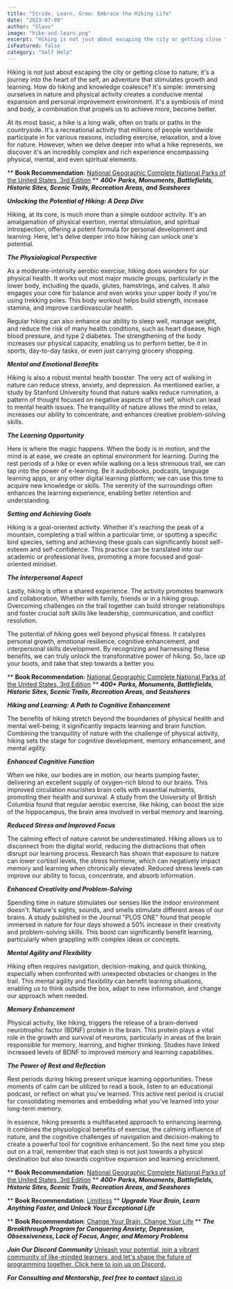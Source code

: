 ```yaml
---
title: "Stride, Learn, Grow: Embrace the Hiking Life"
date: "2023-07-09"
author: "Slavo"
image: "hike-and-learn.png"
excerpt: "Hiking is not just about escaping the city or getting close to nature; it's a journey into the heart of the self...."
isFeatured: false
category: "Self Help"
---
```


Hiking is not just about escaping the city or getting close to nature; it's a journey into the heart of the self, an adventure that stimulates growth and learning. How do hiking and knowledge coalesce? It's simple: immersing ourselves in nature and physical activity creates a conducive mental expansion and personal improvement environment. It's a symbiosis of mind and body, a combination that propels us to achieve more, become better.

At its most basic, a hike is a long walk, often on trails or paths in the countryside. It's a recreational activity that millions of people worldwide participate in for various reasons, including exercise, relaxation, and a love for nature. However, when we delve deeper into what a hike represents, we discover it's an incredibly complex and rich experience encompassing physical, mental, and even spiritual elements.

\*\* **Book Recommendation**: [National Geographic Complete National Parks of the United States, 3rd Edition](https://amzn.to/44fSNkm)
\*\* **_400+ Parks, Monuments, Battlefields, Historic Sites, Scenic Trails, Recreation Areas, and Seashores_**

**_Unlocking the Potential of Hiking: A Deep Dive_**

Hiking, at its core, is much more than a simple outdoor activity. It's an amalgamation of physical exertion, mental stimulation, and spiritual introspection, offering a potent formula for personal development and learning. Here, let's delve deeper into how hiking can unlock one's potential.

**_The Physiological Perspective_**

As a moderate-intensity aerobic exercise, hiking does wonders for our physical health. It works out most major muscle groups, particularly in the lower body, including the quads, glutes, hamstrings, and calves. It also engages your core for balance and even works your upper body if you're using trekking poles. This body workout helps build strength, increase stamina, and improve cardiovascular health.

Regular hiking can also enhance our ability to sleep well, manage weight, and reduce the risk of many health conditions, such as heart disease, high blood pressure, and type 2 diabetes. The strengthening of the body increases our physical capacity, enabling us to perform better, be it in sports, day-to-day tasks, or even just carrying grocery shopping.

**_Mental and Emotional Benefits_**

Hiking is also a robust mental health booster. The very act of walking in nature can reduce stress, anxiety, and depression. As mentioned earlier, a study by Stanford University found that nature walks reduce rumination, a pattern of thought focused on negative aspects of the self, which can lead to mental health issues. The tranquillity of nature allows the mind to relax, increases our ability to concentrate, and enhances creative problem-solving skills.

**_The Learning Opportunity_**

Here is where the magic happens. When the body is in motion, and the mind is at ease, we create an optimal environment for learning. During the rest periods of a hike or even while walking on a less strenuous trail, we can tap into the power of e-learning. Be it audiobooks, podcasts, language learning apps, or any other digital learning platform; we can use this time to acquire new knowledge or skills. The serenity of the surroundings often enhances the learning experience, enabling better retention and understanding.

**_Setting and Achieving Goals_**

Hiking is a goal-oriented activity. Whether it's reaching the peak of a mountain, completing a trail within a particular time, or spotting a specific bird species, setting and achieving these goals can significantly boost self-esteem and self-confidence. This practice can be translated into our academic or professional lives, promoting a more focused and goal-oriented mindset.

**_The Interpersonal Aspect_**

Lastly, hiking is often a shared experience. The activity promotes teamwork and collaboration, Whether with family, friends or in a hiking group. Overcoming challenges on the trail together can build stronger relationships and foster crucial soft skills like leadership, communication, and conflict resolution.

The potential of hiking goes well beyond physical fitness. It catalyzes personal growth, emotional resilience, cognitive enhancement, and interpersonal skills development. By recognizing and harnessing these benefits, we can truly unlock the transformative power of hiking. So, lace up your boots, and take that step towards a better you.

\*\* **Book Recommendation**: [National Geographic Complete National Parks of the United States, 3rd Edition](https://amzn.to/44fSNkm)
\*\* **_400+ Parks, Monuments, Battlefields, Historic Sites, Scenic Trails, Recreation Areas, and Seashores_**

**_Hiking and Learning: A Path to Cognitive Enhancement_**

The benefits of hiking stretch beyond the boundaries of physical health and mental well-being; it significantly impacts learning and brain function. Combining the tranquillity of nature with the challenge of physical activity, hiking sets the stage for cognitive development, memory enhancement, and mental agility.

**_Enhanced Cognitive Function_**

When we hike, our bodies are in motion, our hearts pumping faster, delivering an excellent supply of oxygen-rich blood to our brains. This improved circulation nourishes brain cells with essential nutrients, promoting their health and survival. A study from the University of British Columbia found that regular aerobic exercise, like hiking, can boost the size of the hippocampus, the brain area involved in verbal memory and learning.

**_Reduced Stress and Improved Focus_**

The calming effect of nature cannot be underestimated. Hiking allows us to disconnect from the digital world, reducing the distractions that often disrupt our learning process. Research has shown that exposure to nature can lower cortisol levels, the stress hormone, which can negatively impact memory and learning when chronically elevated. Reduced stress levels can improve our ability to focus, concentrate, and absorb information.

**_Enhanced Creativity and Problem-Solving_**

Spending time in nature stimulates our senses like the indoor environment doesn't. Nature's sights, sounds, and smells stimulate different areas of our brains. A study published in the Journal "PLOS ONE" found that people immersed in nature for four days showed a 50% increase in their creativity and problem-solving skills. This boost can significantly benefit learning, particularly when grappling with complex ideas or concepts.

**_Mental Agility and Flexibility_**

Hiking often requires navigation, decision-making, and quick thinking, especially when confronted with unexpected obstacles or changes in the trail. This mental agility and flexibility can benefit learning situations, enabling us to think outside the box, adapt to new information, and change our approach when needed.

**_Memory Enhancement_**

Physical activity, like hiking, triggers the release of a brain-derived neurotrophic factor (BDNF) protein in the brain. This protein plays a vital role in the growth and survival of neurons, particularly in areas of the brain responsible for memory, learning, and higher thinking. Studies have linked increased levels of BDNF to improved memory and learning capabilities.

**_The Power of Rest and Reflection_**

Rest periods during hiking present unique learning opportunities. These moments of calm can be utilized to read a book, listen to an educational podcast, or reflect on what you've learned. This active rest period is crucial for consolidating memories and embedding what you've learned into your long-term memory.

In essence, hiking presents a multifaceted approach to enhancing learning. It combines the physiological benefits of exercise, the calming influence of nature, and the cognitive challenges of navigation and decision-making to create a powerful tool for cognitive enhancement. So the next time you step out on a trail, remember that each step is not just towards a physical destination but also towards cognitive expansion and learning enrichment.

\*\* **Book Recommendation**: [National Geographic Complete National Parks of the United States, 3rd Edition](https://amzn.to/44fSNkm)
\*\* **_400+ Parks, Monuments, Battlefields, Historic Sites, Scenic Trails, Recreation Areas, and Seashores_**

\*\* **Book Recommendation**: [Limitless](https://amzn.to/44q7u3U)
\*\* **_Upgrade Your Brain, Learn Anything Faster, and Unlock Your Exceptional Life_**

\*\* **Book Recommendation**: [Change Your Brain, Change Your Life](https://amzn.to/44rO5ja)
\*\* **_The Breakthrough Program for Conquering Anxiety, Depression, Obsessiveness, Lack of Focus, Anger, and Memory Problems_**

**_Join Our Discord Community_** [Unleash your potential, join a vibrant community of like-minded learners, and let's shape the future of programming together. Click here to join us on Discord.](https://discord.gg/T5eF5zDf)

**_For Consulting and Mentorship, feel free to contact_** [slavo.io](/contact)
